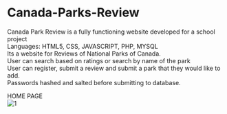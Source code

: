# Canada-Parks-Review

Canada Park Review is a  fully functioning website developed for a school project </br>
Languages: HTML5, CSS, JAVASCRIPT, PHP, MYSQL </br>
Its a website for Reviews of National Parks of Canada. </br>
User can search based on ratings or search by name of the park </br>
User can register, submit a review and submit a park that they would like to add. </br>
Passwords hashed and salted before submitting to database. </br>


HOME PAGE </br>
![1](https://user-images.githubusercontent.com/23368989/33247373-a7ab1446-d2eb-11e7-8cfd-10d8af308666.PNG)
